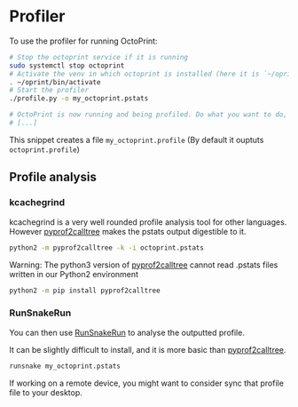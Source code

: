 # Profiler

To use the profiler for running OctoPrint:

```sh
# Stop the octoprint service if it is running
sudo systemctl stop octoprint
# Activate the venv in which octoprint is installed (here it is `~/oprint`)
. ~/oprint/bin/activate
# Start the profiler
./profile.py -o my_octoprint.pstats

# OctoPrint is now running and being profiled. Do what you want to do, then exit it.
# [...]
```

This snippet creates a file `my_octoprint.profile` (By default it ouptuts `octoprint.profile`)

## Profile analysis

### kcachegrind

kcachegrind is a very well rounded profile analysis tool for other languages. However [pyprof2calltree] makes the pstats output digestible to it.

```sh
python2 -m pyprof2calltree -k -i octoprint.pstats
```

Warning: The python3 version of [pyprof2calltree] cannot read .pstats files written in our Python2 environment

```sh
python2 -m pip install pyprof2calltree
```

### RunSnakeRun

You can then use [RunSnakeRun] to analyse the outputted profile.

It can be slightly difficult to install, and it is more basic than [pyprof2calltree].

```sh
runsnake my_octoprint.pstats
```

If working on a remote device, you might want to consider sync that profile file to your desktop.

[runsnakerun]: http://www.vrplumber.com/programming/runsnakerun/
[pyprof2calltree]: https://pypi.org/project/pyprof2calltree/
